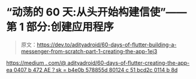 # “动荡的 60 天:从头开始构建信使”——第 1 部分:创建应用程序

> 原文：<https://dev.to/adityadroid/60-days-of-flutter-building-a-messenger-from-scratch-part-1-creating-the-app-1ej3>

[https://medium . com/@ adityadroid/60-days-of-flutter-creating-the-app-ea 0407 b 472 AE？sk = b4e0b 578855d 80124 c 51 bcd2c 0114 b 8d](https://medium.com/@adityadroid/60-days-of-flutter-creating-the-app-ea0407b472ae?sk=b4e0b578855d80124c51bcd2c0114b8d)